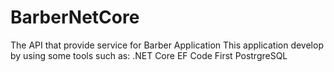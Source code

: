 # BarberNetCore
The API that provide service for Barber Application
This application develop by using some tools such as:
.NET Core
EF Code First
PostrgreSQL
